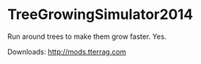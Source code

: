 TreeGrowingSimulator2014
========================

Run around trees to make them grow faster. Yes.

Downloads: http://mods.tterrag.com
